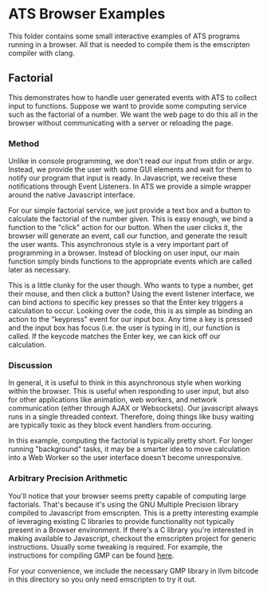 # ATS Browser Examples

This folder contains  some small interactive examples  of ATS programs
running  in a  browser. All  that  is needed  to compile  them is  the
emscripten compiler with clang.

## Factorial

This  demonstrates how  to handle  user generated  events with  ATS to
collect input to functions. Suppose  we want to provide some computing
service such as the factorial of a  number. We want the web page to do
this  all  in the  browser  without  communicating  with a  server  or
reloading the page.

### Method

Unlike in console  programming, we don't read our input  from stdin or
argv. Instead, we provide the user with some GUI elements and wait for
them to  notify our  program that  input is  ready. In  Javascript, we
receive these notifications through Event Listeners. In ATS we provide
a simple wrapper around the native Javascript interface.

For our  simple factorial service,  we just provide  a text box  and a
button to  calculate the factorial of  the number given. This  is easy
enough, we bind a function to  the "click" action for our button. When
the  user clicks  it, the  browser will  generate an  event, call  our
function, and  generate the result  the user wants.  This asynchronous
style is a very important part of programming in a browser. Instead of
blocking on  user input, our  main function simply binds  functions to
the appropriate events which are called later as necessary.

This is  a little  clunky for  the user  though. Who  wants to  type a
number, get  their mouse,  and then  click a  button? Using  the event
listener interface,  we can  bind actions to  specific key  presses so
that the Enter  key triggers a calculation to occur.  Looking over the
code, this is  as simple as binding an action  to the "keypress" event
for our  input box. Any time  a key is  pressed and the input  box has
focus (i.e. the user is typing in  it), our function is called. If the
keycode matches the Enter key, we can kick off our calculation.

### Discussion

In general,  it is  useful to  think in  this asynchronous  style when
working within  the browser.  This is useful  when responding  to user
input, but  also for other  applications like animation,  web workers,
and  network communication  (either through  AJAX or  Websockets). Our
javascript always runs in a  single threaded context. Therefore, doing
things  like busy  waiting are  typically  toxic as  they block  event
handlers from occuring.

In this  example, computing the  factorial is typically  pretty short.
For longer  running "background" tasks,  it may  be a smarter  idea to
move  calculation into  a Web  Worker  so the  user interface  doesn't
become unresponsive.

### Arbitrary Precision Arithmetic

You'll  notice that  your browser  seems pretty  capable of  computing
large factorials. That's because it's using the GNU Multiple Precision
library  compiled to  Javascript  from emscripten.  This  is a  pretty
interesting  example of  leveraging  existing C  libraries to  provide
functionality  not  typically present  in  a  Browser environment.  If
there's  a  C  library  you're   interested  in  making  available  to
Javascript, checkout the emscripten  project for generic instructions.
Usually some tweaking  is required. For example,  the instructions for
compiling GMP can be found [here][gmp.js].

For your  convenience, we  include the necessary  GMP library  in llvm
bitcode in this directory so you only need emscripten to try it out.

[gmp.js]: https://github.com/kripken/gmp.js